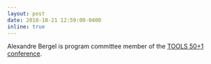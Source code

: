 ```yaml
---
layout: post
date: 2018-10-21 12:59:00-0400
inline: true
---
```

Alexandre Bergel is program committee member of the [TOOLS 50+1 conference](https://easychair.org/cfp/TOOLS-50_1).